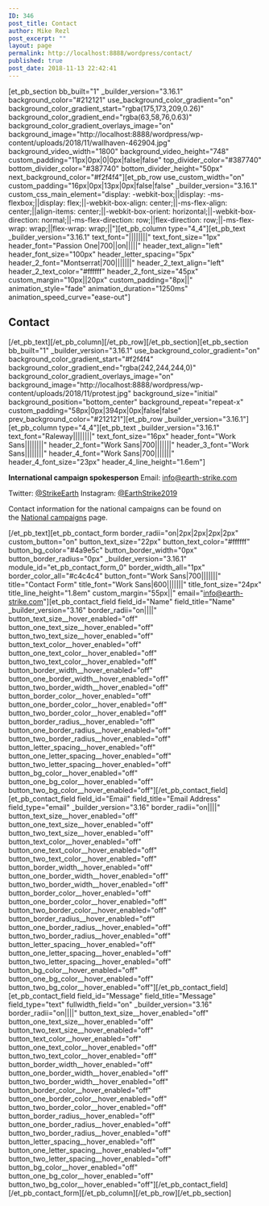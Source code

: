 ```yaml
---
ID: 346
post_title: Contact
author: Mike Rezl
post_excerpt: ""
layout: page
permalink: http://localhost:8888/wordpress/contact/
published: true
post_date: 2018-11-13 22:42:41
---
```

[et_pb_section bb_built="1" _builder_version="3.16.1" background_color="#212121" use_background_color_gradient="on" background_color_gradient_start="rgba(175,173,209,0.26)" background_color_gradient_end="rgba(63,58,76,0.63)" background_color_gradient_overlays_image="on" background_image="http://localhost:8888/wordpress/wp-content/uploads/2018/11/wallhaven-462904.jpg" background_video_width="1800" background_video_height="748" custom_padding="11px|0px|0|0px|false|false" top_divider_color="#387740" bottom_divider_color="#387740" bottom_divider_height="50px" next_background_color="#f2f4f4"][et_pb_row use_custom_width="on" custom_padding="16px|0px|13px|0px|false|false" _builder_version="3.16.1" custom_css_main_element="display: -webkit-box;||display: -ms-flexbox;||display: flex;||-webkit-box-align: center;||-ms-flex-align: center;||align-items: center;||-webkit-box-orient: horizontal;||-webkit-box-direction: normal;||-ms-flex-direction: row;||flex-direction: row;||-ms-flex-wrap: wrap;||flex-wrap: wrap;||"][et_pb_column type="4_4"][et_pb_text _builder_version="3.16.1" text_font="||||||||" text_font_size="1px" header_font="Passion One|700||on|||||" header_text_align="left" header_font_size="100px" header_letter_spacing="5px" header_2_font="Montserrat|700|||||||" header_2_text_align="left" header_2_text_color="#ffffff" header_2_font_size="45px" custom_margin="10px||20px" custom_padding="8px||" animation_style="fade" animation_duration="1250ms" animation_speed_curve="ease-out"]
<h2>Contact</h2>
[/et_pb_text][/et_pb_column][/et_pb_row][/et_pb_section][et_pb_section bb_built="1" _builder_version="3.16.1" use_background_color_gradient="on" background_color_gradient_start="#f2f4f4" background_color_gradient_end="rgba(242,244,244,0)" background_color_gradient_overlays_image="on" background_image="http://localhost:8888/wordpress/wp-content/uploads/2018/11/protest.jpg" background_size="initial" background_position="bottom_center" background_repeat="repeat-x" custom_padding="58px|0px|394px|0px|false|false" prev_background_color="#212121"][et_pb_row _builder_version="3.16.1"][et_pb_column type="4_4"][et_pb_text _builder_version="3.16.1" text_font="Raleway||||||||" text_font_size="16px" header_font="Work Sans||||||||" header_2_font="Work Sans|700|||||||" header_3_font="Work Sans||||||||" header_4_font="Work Sans|700|||||||" header_4_font_size="23px" header_4_line_height="1.6em"]

<strong>International campaign spokesperson</strong>
Email: <a href="mailto:info@earth-strike.com">info@earth-strike.com</a>

Twitter: <a href="https://twitter.com/strikeearth">@StrikeEarth</a>
Instagram: <a href="https://www.instagram.com/earthstrike2019/">@EarthStrike2019</a>

Contact information for the national campaigns can be found on the <a href="https://earth-strike.com/national-campaigns/">National campaigns</a> page.

[/et_pb_text][et_pb_contact_form border_radii="on|2px|2px|2px|2px" custom_button="on" button_text_size="22px" button_text_color="#ffffff" button_bg_color="#4a9e5c" button_border_width="0px" button_border_radius="0px" _builder_version="3.16.1" module_id="et_pb_contact_form_0" border_width_all="1px" border_color_all="#c4c4c4" button_font="Work Sans|700|||||||" title="Contact Form" title_font="Work Sans|600|||||||" title_font_size="24px" title_line_height="1.8em" custom_margin="55px||" email="info@earth-strike.com"][et_pb_contact_field field_id="Name" field_title="Name" _builder_version="3.16" border_radii="on||||" button_text_size__hover_enabled="off" button_one_text_size__hover_enabled="off" button_two_text_size__hover_enabled="off" button_text_color__hover_enabled="off" button_one_text_color__hover_enabled="off" button_two_text_color__hover_enabled="off" button_border_width__hover_enabled="off" button_one_border_width__hover_enabled="off" button_two_border_width__hover_enabled="off" button_border_color__hover_enabled="off" button_one_border_color__hover_enabled="off" button_two_border_color__hover_enabled="off" button_border_radius__hover_enabled="off" button_one_border_radius__hover_enabled="off" button_two_border_radius__hover_enabled="off" button_letter_spacing__hover_enabled="off" button_one_letter_spacing__hover_enabled="off" button_two_letter_spacing__hover_enabled="off" button_bg_color__hover_enabled="off" button_one_bg_color__hover_enabled="off" button_two_bg_color__hover_enabled="off"][/et_pb_contact_field][et_pb_contact_field field_id="Email" field_title="Email Address" field_type="email" _builder_version="3.16" border_radii="on||||" button_text_size__hover_enabled="off" button_one_text_size__hover_enabled="off" button_two_text_size__hover_enabled="off" button_text_color__hover_enabled="off" button_one_text_color__hover_enabled="off" button_two_text_color__hover_enabled="off" button_border_width__hover_enabled="off" button_one_border_width__hover_enabled="off" button_two_border_width__hover_enabled="off" button_border_color__hover_enabled="off" button_one_border_color__hover_enabled="off" button_two_border_color__hover_enabled="off" button_border_radius__hover_enabled="off" button_one_border_radius__hover_enabled="off" button_two_border_radius__hover_enabled="off" button_letter_spacing__hover_enabled="off" button_one_letter_spacing__hover_enabled="off" button_two_letter_spacing__hover_enabled="off" button_bg_color__hover_enabled="off" button_one_bg_color__hover_enabled="off" button_two_bg_color__hover_enabled="off"][/et_pb_contact_field][et_pb_contact_field field_id="Message" field_title="Message" field_type="text" fullwidth_field="on" _builder_version="3.16" border_radii="on||||" button_text_size__hover_enabled="off" button_one_text_size__hover_enabled="off" button_two_text_size__hover_enabled="off" button_text_color__hover_enabled="off" button_one_text_color__hover_enabled="off" button_two_text_color__hover_enabled="off" button_border_width__hover_enabled="off" button_one_border_width__hover_enabled="off" button_two_border_width__hover_enabled="off" button_border_color__hover_enabled="off" button_one_border_color__hover_enabled="off" button_two_border_color__hover_enabled="off" button_border_radius__hover_enabled="off" button_one_border_radius__hover_enabled="off" button_two_border_radius__hover_enabled="off" button_letter_spacing__hover_enabled="off" button_one_letter_spacing__hover_enabled="off" button_two_letter_spacing__hover_enabled="off" button_bg_color__hover_enabled="off" button_one_bg_color__hover_enabled="off" button_two_bg_color__hover_enabled="off"][/et_pb_contact_field][/et_pb_contact_form][/et_pb_column][/et_pb_row][/et_pb_section]